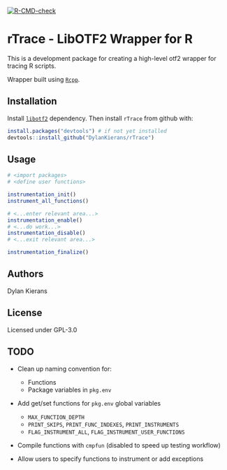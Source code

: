   <!-- badges: start -->
[![R-CMD-check](https://github.com/DylanKierans/rTrace/actions/workflows/R-CMD-check.yaml/badge.svg)](https://github.com/DylanKierans/rTrace/actions/workflows/R-CMD-check.yaml)
  <!-- badges: end -->

# rTrace - LibOTF2 Wrapper for R

This is a development package for creating a high-level otf2 wrapper for tracing R scripts.

Wrapper built using [`Rcpp`](https://cran.r-project.org/web/packages/Rcpp/index.html).


## Installation

Install [`libotf2`](https://www.vi-hps.org/projects/score-p/) dependency. Then install `rTrace` from github with:

```R
install.packages("devtools") # if not yet installed
devtools::install_github("DylanKierans/rTrace")
```

## Usage

```R
# <import packages>
# <define user functions>

instrumentation_init()
instrument_all_functions()

# <...enter relevant area...>
instrumentation_enable()
# <...do work...>
instrumentation_disable()
# <...exit relevant area...>

instrumentation_finalize()
```

## Authors 

Dylan Kierans

## License 

Licensed under GPL-3.0

## TODO

* Clean up naming convention for:
    * Functions
    * Package variables in `pkg.env`

* Add get/set functions for `pkg.env` global variables
    * `MAX_FUNCTION_DEPTH`
    * `PRINT_SKIPS`, `PRINT_FUNC_INDEXES`, `PRINT_INSTRUMENTS`
    * `FLAG_INSTRUMENT_ALL`, `FLAG_INSTRUMENT_USER_FUNCTIONS`

* Compile functions with `cmpfun` (disabled to speed up testing workflow)

* Allow users to specify functions to instrument or add exceptions

